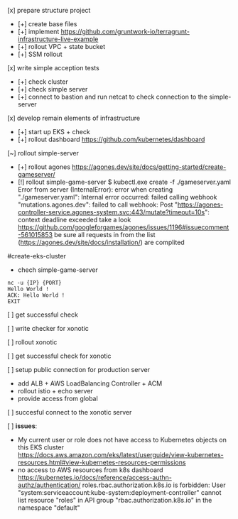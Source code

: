 [x] prepare structure project
  - [+] create base files
  - [+] implement https://github.com/gruntwork-io/terragrunt-infrastructure-live-example
  - [+] rollout VPC + state bucket
  - [+] SSM rollout

[x] write simple acception tests
  - [+] check cluster
  - [+] check simple server 
  - [+] connect to bastion and run netcat to check connection to the simple-server 

[x] develop remain elements of infrastructure 
  - [+] start up EKS + check
  - [+] rollout dashboard https://github.com/kubernetes/dashboard

[~] rollout simple-server
  - [+] rollout agones https://agones.dev/site/docs/getting-started/create-gameserver/
  - [!] rollout simple-game-server
$ kubectl.exe create -f ./gameserver.yaml
Error from server (InternalError): error when creating "./gameserver.yaml": Internal error occurred: failed calling webhook "mutations.agones.dev": failed to call webhook: Post "https://agones-controller-service.agones-system.svc:443/mutate?timeout=10s": context deadline exceeded
 take a look https://github.com/googleforgames/agones/issues/1196#issuecomment-561015853 
 be sure all requests in from the list (https://agones.dev/site/docs/installation/) are complited

#create-eks-cluster


  - chech simple-game-server
```
nc -u {IP} {PORT}
Hello World !
ACK: Hello World !
EXIT
```

[ ] get successful check

[ ] write checker for xonotic

[ ] rollout xonotic

[ ] get successful check for 
xonotic

[ ] setup public connection for production server
  - add ALB + AWS LoadBalancing Controller + ACM
  - rollout istio + echo server
  - provide access from global

[ ] succesful connect to the xonotic server


[ ] <b>issues</b>:
- My current user or role does not have access to Kubernetes objects on this EKS cluster
  https://docs.aws.amazon.com/eks/latest/userguide/view-kubernetes-resources.html#view-kubernetes-resources-permissions
- no access to AWS resources from k8s dashboard
  https://kubernetes.io/docs/reference/access-authn-authz/authentication/
  roles.rbac.authorization.k8s.io is forbidden: User "system:serviceaccount:kube-system:deployment-controller" cannot list resource "roles" in API group "rbac.authorization.k8s.io" in the namespace "default"